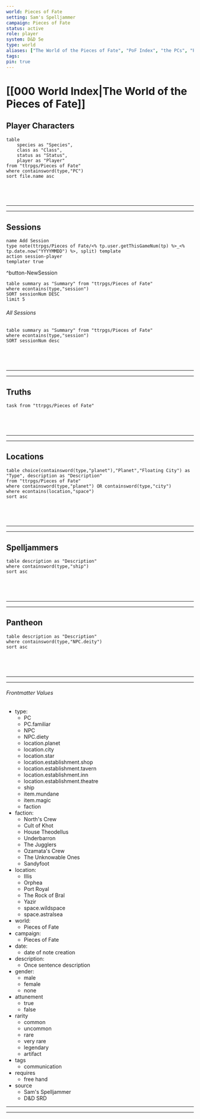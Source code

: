 ```yaml
---
world: Pieces of Fate
setting: Sam's Spelljammer
campaign: Pieces of Fate
status: active
role: player
system: D&D 5e
type: world
aliases: ["The World of the Pieces of Fate", "PoF Index", "the PCs", "PCs"]
tags:
pin: true
---
```

# [[000 World Index|The World of the Pieces of Fate]]


## Player Characters

```dataview
table
	species as "Species",
	class as "Class",
	status as "Status",
	player as "Player"
from "ttrpgs/Pieces of Fate"
where containsword(type,"PC")
sort file.name asc
```
## <br>
-----
-----


## Sessions

```button
name Add Session
type note(ttrpgs/Pieces of Fate/<% tp.user.getThisGameNum(tp) %>_<% tp.date.now("YYYYMMDD") %>, split) template
action session-player
templater true
```
^button-NewSession

```dataview
table summary as "Summary" from "ttrpgs/Pieces of Fate"
where econtains(type,"session")
SORT sessionNum DESC
limit 5
```
###### All Sessions

```dataview
table summary as "Summary" from "ttrpgs/Pieces of Fate"
where econtains(type,"session")
SORT sessionNum desc
```

## <br>
---
---

## Truths
```dataview
task from "ttrpgs/Pieces of Fate"
```
## <br>
---
---

## Locations

```dataview
table choice(containsword(type,"planet"),"Planet","Floating City") as "Type", description as "Description"
from "ttrpgs/Pieces of Fate"
where containsword(type,"planet") OR containsword(type,"city")
where econtains(location,"space")
sort asc
```
## <br>
---
---


## Spelljammers

```dataview
table description as "Description"
where containsword(type,"ship")
sort asc
```
## <br>
---
---


## Pantheon

```dataview
table description as "Description"
where containsword(type,"NPC.deity")
sort asc
```
## <br>
---
---

###### Frontmatter Values
- type:
	- PC
	- PC.familiar
	- NPC
	- NPC.diety
	- location.planet
	- location.city
	- location.star
	- location.establishment.shop
	- location.establishment.tavern
	- location.establishment.inn
	- location.establishment.theatre
	- ship
	- item.mundane
	- item.magic
	- faction
- faction: 
	- North's Crew
	- Cult of Khot
	- House Theodellus
	- Underbarron
	- The Jugglers
	- Ozamata's Crew
	- The Unknowable Ones
	- Sandyfoot
- location: 
	- Illis
	- Orphea
	- Port Royal
	- The Rock of Bral
	- Yazir
	- space.wildspace
	- space.astralsea
- world: 
	- Pieces of Fate
- campaign:
	- Pieces of Fate
- date: 
	- date of note creation
- description:
	- Once sentence description
- gender:
	- male
	- female
	- none
- attunement
	- true
	- false
- rarity
	- common
	- uncommon
	- rare
	- very rare
	- legendary
	- artifact
- tags
	- communication
- requires
	- free hand
- source
	- Sam's Spelljammer
	- D&D SRD

---
---

